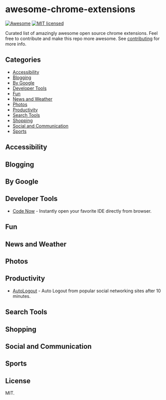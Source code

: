 # awesome-chrome-extensions
[![Awesome](https://cdn.rawgit.com/sindresorhus/awesome/d7305f38d29fed78fa85652e3a63e154dd8e8829/media/badge.svg)](https://github.com/sindresorhus/awesome)
[![MIT licensed](https://img.shields.io/badge/license-MIT-blue.svg)](https://github.com/v-adhithyan/awesome-chrome-extensions/blob/master/LICENSE)

Curated list of amazingly awesome open source chrome extensions. Feel free to contribute and make this repo more awesome. See [contributing](https://github.com/v-adhithyan/awesome-chrome-extensions/blob/master/CONTRIBUTING.md) for more info.

## Categories
- [Accessibility](#accessibility)
- [Blogging](#blogging)
- [By Google](#by-google)
- [Developer Tools](#developer-tools)
- [Fun](#fun)
- [News and Weather](#news-and-weather)
- [Photos](#photos)
- [Productivity](#productivity)
- [Search Tools](#search-tools)
- [Shopping](#shopping)
- [Social and Communication](#social-and-communication)
- [Sports](#sports)

## Accessibility

## Blogging

## By Google

## Developer Tools
* [Code Now](https://github.com/ashish1294/code-now) - Instantly open your favorite IDE directly from browser.

## Fun

## News and Weather

## Photos

## Productivity
* [AutoLogout](https://github.com/v-adhithyan/AutoLogout) - Auto Logout from popular social networking sites after 10 minutes.

## Search Tools

## Shopping

## Social and Communication

## Sports

## License

  MIT.
